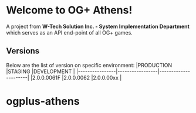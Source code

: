 # Welcome to OG+ Athens!

A project from **W-Tech Solution Inc. - System Implementation Department** which serves as an API end-point of all OG+ games.  

## Versions
Below are the list of version on specific environment:
|PRODUCTION      |STAGING          |DEVELOPMENT           |
|----------------|-----------------|----------------------|
|2.0.0.0061F     |2.0.0.0062       |2.0.0.00xx            |

# ogplus-athens
